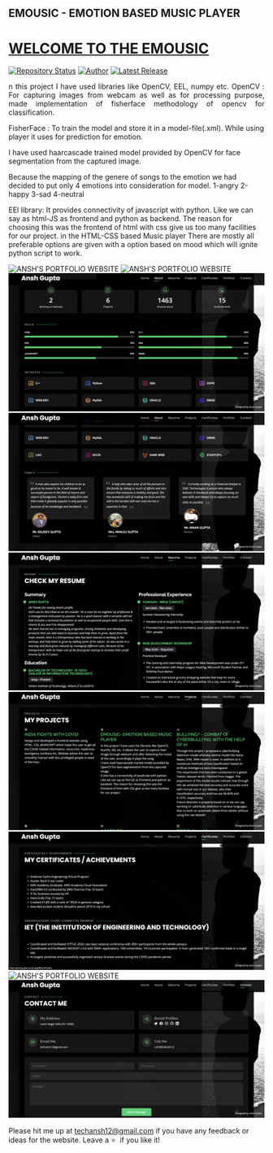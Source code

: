 ## EMOUSIC - EMOTION BASED MUSIC PLAYER
# <a href="#" target="_blank">WELCOME TO THE EMOUSIC</a>

[![Repository Status](https://img.shields.io/badge/Repository%20Status-Maintained-dark%20green.svg)](https://github.com/Ansh-create/Portfolio-Website)
[![Author](https://img.shields.io/badge/Author-ANSH%20GUPTA-blue.svg)](https://github.com/Ansh-create/EMOUSIC)
[![Latest Release](https://img.shields.io/badge/Latest%20Release-MAY%2021-yellow.svg)](https://github.com/Ansh-create/EMOUSIC)

 <p align="justify">n this project I have used libraries like OpenCV, EEL, numpy etc. OpenCV : For capturing images from webcam as well as for processing purpose, made implementation of fisherface methodology of opencv for classification.

FisherFace : To train the model and store it in a model-file(.xml). While using player it uses for prediction for emotion.

I have used haarcascade trained model provided by OpenCV for face segmentation from the captured image.

Because the mapping of the genere of songs to the emotion we had decided to put only 4 emotions into consideration for model. 1-angry 2-happy 3-sad 4-neutral

EEl library: It provides connectivity of javascript with python. Like we can say as html-JS as frontend and python as backend. The reason for choosing this was the frontend of html with css give us too many facilities for our project. in the HTML-CSS based Music player There are mostly all preferable options are given with a option based on mood which will ignite python script to work.</p>

![ANSH'S PORTFOLIO WEBSITE](https://github.com/Ansh-create/Portfolio-Website/blob/main/Screenshot%202022-06-03%20at%209.40.13%20AM.png)
![ANSH'S PORTFOLIO WEBSITE](https://github.com/Ansh-create/Portfolio-Website/blob/main/Screenshot%202022-06-03%20at%209.40.22%20AM.png)
![ANSH'S PORTFOLIO WEBSITE](https://github.com/Ansh-create/Portfolio-Website/blob/main/Screenshot%202022-06-03%20at%209.40.30%20AM.png)
![ANSH'S PORTFOLIO WEBSITE](https://github.com/Ansh-create/Portfolio-Website/blob/main/Screenshot%202022-06-03%20at%209.40.37%20AM.png)
![ANSH'S PORTFOLIO WEBSITE](https://github.com/Ansh-create/Portfolio-Website/blob/main/Screenshot%202022-06-03%20at%209.51.16%20AM.png)
![ANSH'S PORTFOLIO WEBSITE](https://github.com/Ansh-create/Portfolio-Website/blob/main/Screenshot%202022-06-03%20at%209.40.55%20AM.png)
![ANSH'S PORTFOLIO WEBSITE](https://github.com/Ansh-create/Portfolio-Website/blob/main/Screenshot%202022-06-03%20at%209.41.02%20AM.png)
![ANSH'S PORTFOLIO WEBSITE](https://github.com/Ansh-create/Portfolio-Website/blob/main/Screenshot%202022-06-03%20at%209.41.08%20AM.png)
![ANSH'S PORTFOLIO WEBSITE](https://github.com/Ansh-create/Portfolio-Website/blob/main/Screenshot%202022-06-03%20at%209.41.15%20AM.png)


Please hit me up at techansh12@gmail.com if you have any feedback or ideas for the website. Leave a :star: &nbsp;if you like it!

